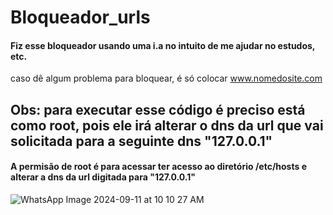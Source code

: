 # Bloqueador_urls
#### Fiz esse bloqueador usando uma i.a no intuito de me ajudar no estudos, etc.

caso dê algum problema para bloquear, é só colocar www.nomedosite.com


## Obs: para executar esse código é preciso está como root, pois ele irá alterar o dns da url que vai solicitada para a seguinte dns "127.0.0.1"



#### A permisão de root é para acessar ter acesso ao diretório /etc/hosts e alterar a dns da url digitada para "127.0.0.1"
![WhatsApp Image 2024-09-11 at 10 10 27 AM](https://github.com/user-attachments/assets/a5125143-3d0b-4518-bac4-40f0aeeb39cc)

